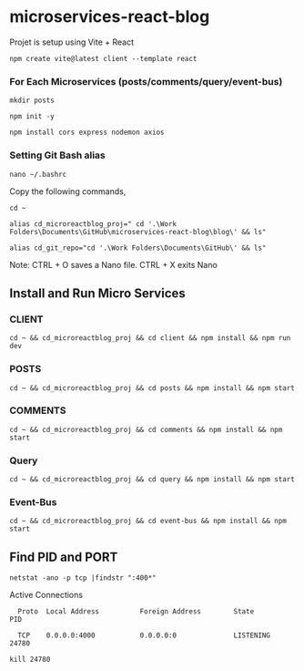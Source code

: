 # microservices-react-blog

Projet is setup using Vite + React

`npm create vite@latest client --template react`

### For Each Microservices (posts/comments/query/event-bus)

`mkdir posts`

`npm init -y`

`npm install cors express nodemon axios`


### Setting Git Bash alias 

`nano ~/.bashrc`

Copy the following commands,

`cd ~`

`alias cd_microreactblog_proj=" cd '.\Work Folders\Documents\GitHub\microservices-react-blog\blog\' && ls"`

`alias cd_git_repo="cd '.\Work Folders\Documents\GitHub\' && ls"`

Note: CTRL + O saves a Nano file. CTRL + X exits Nano


## Install and Run Micro Services

### CLIENT 
`cd ~ && cd_microreactblog_proj && cd client && npm install && npm run dev`

### POSTS
`cd ~ && cd_microreactblog_proj && cd posts && npm install && npm start`

### COMMENTS
`cd ~ && cd_microreactblog_proj && cd comments && npm install && npm start`

### Query
`cd ~ && cd_microreactblog_proj && cd query && npm install && npm start`

### Event-Bus
`cd ~ && cd_microreactblog_proj && cd event-bus && npm install && npm start`


## Find PID and PORT

`netstat -ano -p tcp |findstr ":400*"`

Active Connections

`  Proto  Local Address          Foreign Address        State           PID`

`  TCP    0.0.0.0:4000           0.0.0.0:0              LISTENING       24780`

`kill 24780`
